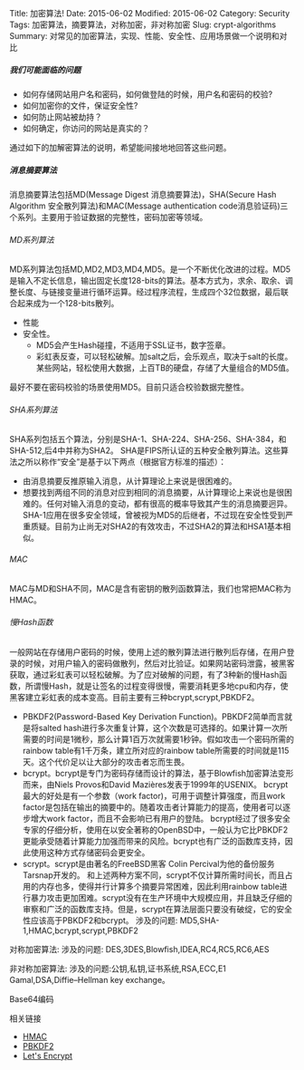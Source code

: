 Title: 加密算法!
Date: 2015-06-02
Modified: 2015-06-02
Category: Security
Tags: 加密算法，摘要算法，对称加密，非对称加密
Slug: crypt-algorithms
Summary: 对常见的加密算法，实现、性能、安全性、应用场景做一个说明和对比

##### 我们可能面临的问题
- 如何存储网站用户名和密码，如何做登陆的时候，用户名和密码的校验?
- 如何加密你的文件，保证安全性?
- 如何防止网站被劫持？
- 如何确定，你访问的网站是真实的？

通过如下的加解密算法的说明，希望能间接地地回答这些问题。


##### 消息摘要算法
消息摘要算法包括MD(Message Digest 消息摘要算法)，SHA(Secure Hash Algorithm 安全散列算法)和MAC(Message authentication code消息验证码)三个系列。主要用于验证数据的完整性，密码加密等领域。
###### MD系列算法 
MD系列算法包括MD,MD2,MD3,MD4,MD5。是一个不断优化改进的过程。MD5是输入不定长信息，输出固定长度128-bits的算法。基本方式为，求余、取余、调整长度、与链接变量进行循环运算。经过程序流程，生成四个32位数据，最后联合起来成为一个128-bits散列。
- 性能
- 安全性。
	- MD5会产生Hash碰撞，不适用于SSL证书，数字签章。
    - 彩虹表反查，可以轻松破解。加salt之后，会乐观点，取决于salt的长度。某些网站，轻松使用大数据，上百TB的硬盘，存储了大量组合的MD5值。
    
最好不要在密码校验的场景使用MD5。目前只适合校验数据完整性。

###### SHA系列算法
SHA系列包括五个算法，分别是SHA-1、SHA-224、SHA-256、SHA-384，和SHA-512,后4中并称为SHA2。
SHA是FIPS所认证的五种安全散列算法。这些算法之所以称作“安全”是基于以下两点（根据官方标准的描述）：
- 由消息摘要反推原输入消息，从计算理论上来说是很困难的。
- 想要找到两组不同的消息对应到相同的消息摘要，从计算理论上来说也是很困难的。任何对输入消息的变动，都有很高的概率导致其产生的消息摘要迥异。
SHA-1应用在很多安全领域，曾被视为MD5的后继者，不过现在安全性受到严重质疑。目前为止尚无对SHA2的有效攻击，不过SHA2的算法和HSA1基本相似。

###### MAC
MAC与MD和SHA不同，MAC是含有密钥的散列函数算法，我们也常把MAC称为HMAC。 

###### 慢Hash函数
一般网站在存储用户密码的时候，使用上述的散列算法进行散列后存储，在用户登录的时候，对用户输入的密码做散列，然后对比验证。如果网站密码泄露，被黑客获取，通过彩虹表可以轻松破解。为了应对破解的问题，有了3种新的慢Hash函数，所谓慢Hash，就是让签名的过程变得很慢，需要消耗更多地cpu和内存，使黑客建立彩虹表的成本变高。目前主要有三种bcrypt,scrypt,PBKDF2。
- PBKDF2(Password-Based Key Derivation Function)。PBKDF2简单而言就是将salted hash进行多次重复计算，这个次数是可选择的。如果计算一次所需要的时间是1微秒，那么计算1百万次就需要1秒钟。假如攻击一个密码所需的rainbow table有1千万条，建立所对应的rainbow table所需要的时间就是115天。这个代价足以让大部分的攻击者忘而生畏。
- bcrypt。bcrypt是专门为密码存储而设计的算法，基于Blowfish加密算法变形而来，由Niels Provos和David Mazières发表于1999年的USENIX。
bcrypt最大的好处是有一个参数（work factor)，可用于调整计算强度，而且work factor是包括在输出的摘要中的。随着攻击者计算能力的提高，使用者可以逐步增大work factor，而且不会影响已有用户的登陆。
bcrypt经过了很多安全专家的仔细分析，使用在以安全著称的OpenBSD中，一般认为它比PBKDF2更能承受随着计算能力加强而带来的风险。bcrypt也有广泛的函数库支持，因此使用这种方式存储密码会更安全。
- scrypt。scrypt是由著名的FreeBSD黑客 Colin Percival为他的备份服务 Tarsnap开发的。
和上述两种方案不同，scrypt不仅计算所需时间长，而且占用的内存也多，使得并行计算多个摘要异常困难，因此利用rainbow table进行暴力攻击更加困难。scrypt没有在生产环境中大规模应用，并且缺乏仔细的审察和广泛的函数库支持。但是，scrypt在算法层面只要没有破绽，它的安全性应该高于PBKDF2和bcrypt。
涉及的问题: MD5,SHA-1,HMAC,bcrypt,scrypt,PBKDF2

对称加密算法:
涉及的问题: DES,3DES,Blowfish,IDEA,RC4,RC5,RC6,AES

非对称加密算法:
涉及的问题:公钥,私钥,证书系统,RSA,ECC,E1 Gamal,DSA,Diffie–Hellman key exchange。

Base64编码



相关链接
- [HMAC](http://en.wikipedia.org/wiki/Hash-based_message_authentication_code)
- [PBKDF2](http://en.wikipedia.org/wiki/PBKDF2)
- [Let's Encrypt](https://letsencrypt.org/)
